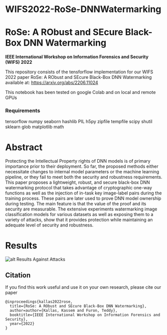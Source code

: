 # WIFS2022-RoSe-DNNWatermarking

# RoSe: A RObust and SEcure Black-Box DNN Watermarking
**IEEE International Workshop on Information Forensics and Security (WIFS) 2022**

This repository consists of the tensforflow implementation for our WIFS 2022 paper RoSe: A RObust and SEcure Black-Box DNN Watermarking available at:
https://arxiv.org/abs/2206.11024

This notebook has been tested on google Colab and on local and remote GPUs

### Requirements
tensorflow
numpy
seaborn
hashlib
PIL
h5py
zipfile
tempfile
scipy
shutil
sklearn
glob
matplotlib
math

# Abstract
Protecting the Intellectual Property rights of DNN models is of primary importance prior to their deployment. So far, the proposed methods either necessitate changes to internal model parameters or the machine learning pipeline, or they fail to meet both the security and robustness requirements. This paper proposes a lightweight, robust, and secure black-box DNN watermarking protocol that takes advantage of cryptographic one-way functions as well as the injection of in-task key image-label pairs during the training process. These pairs are later used to prove DNN model ownership during testing. The main feature is that the value of the proof and its security are measurable. The extensive experiments watermarking image classification models for various datasets as well as exposing them to a variety of attacks, show that it provides protection while maintaining an adequate level of security and robustness.

# Results
![alt Results Against Attacks](https://github.com/[KassemKallas]/[WIFS2022-RoSe-DNNWatermarking]/blob/main/Table1.png?raw=true)



## Citation

If you find this work useful and use it on your own research, please cite our paper  

```
@inproceedings{kallas2022rose,
  title={RoSe: A RObust and SEcure Black-Box DNN Watermarking},
  author=author={Kallas, Kassem and Furon, Teddy},
  booktitle={IEEE International Workshop on Information Forensics and Security},
  year={2022}
}

```

